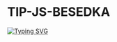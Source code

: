 # TIP-JS-BESEDKA
<!---Пример кода-->
[![Typing SVG](https://readme-typing-svg.herokuapp.com?color=%2336BCF7&lines=Stupid+science+student+♥)](https://git.io/typing-svg)
